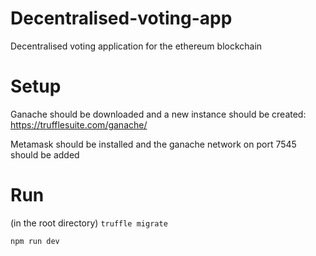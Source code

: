 # Decentralised-voting-app
Decentralised voting application for the ethereum blockchain

# Setup
Ganache should be downloaded and a new instance should be created: https://trufflesuite.com/ganache/

Metamask should be installed and the ganache network on port 7545 should be added

# Run
(in the root directory)
```truffle migrate```

```npm run dev```
